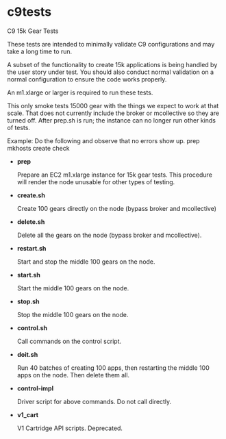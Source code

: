 c9tests
=======

C9 15k Gear Tests

These tests are intended to minimally validate C9 configurations and
may take a long time to run.

A subset of the functionality to create 15k applications is being
handled by the user story under test.  You should also conduct normal
validation on a normal configuration to ensure the code works
properly.

An m1.xlarge or larger is required to run these tests.

This only smoke tests 15000 gear with the things we expect to work at
that scale.  That does not currently include the broker or mcollective
so they are turned off.  After prep.sh is run; the instance can no
longer run other kinds of tests.

Example: Do the following and observe that no errors show up.
prep
mkhosts
create
check


* __prep__

  Prepare an EC2 m1.xlarge instance for 15k gear tests.  This
  procedure will render the node unusable for other types of testing.

* __create.sh__

  Create 100 gears directly on the node (bypass broker and mcollective)

* __delete.sh__

  Delete all the gears on the node (bypass broker and mcollective).

* __restart.sh__

  Start and stop the middle 100 gears on the node.

* __start.sh__

  Start the middle 100 gears on the node.

* __stop.sh__

  Stop the middle 100 gears on the node.

* __control.sh__

  Call commands on the control script.

* __doit.sh__

  Run 40 batches of creating 100 apps, then restarting the middle 100
  apps on the node.  Then delete them all.

* __control-impl__

  Driver script for above commands.  Do not call directly.

* __v1_cart__

  V1 Cartridge API scripts.  Deprecated.

